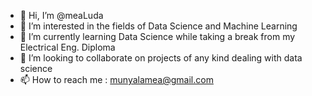 - 👋 Hi, I’m @meaLuda
- 👀 I’m interested in the fields of Data Science and Machine Learning
- 🌱 I’m currently learning Data Science while taking a break from my Electrical Eng. Diploma
- 💞️ I’m looking to collaborate on projects of any kind dealing with data science
- 📫 How to reach me : munyalamea@gmail.com

<!---
munyalaEliud/munyalaEliud is a ✨ special ✨ repository because its `README.md` (this file) appears on your GitHub profile.
You can click the Preview link to take a look at your changes.
--->
